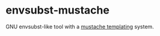 envsubst-mustache
=================
GNU envsubst-like tool with a [mustache templating](https://mustache.github.io/) system.
